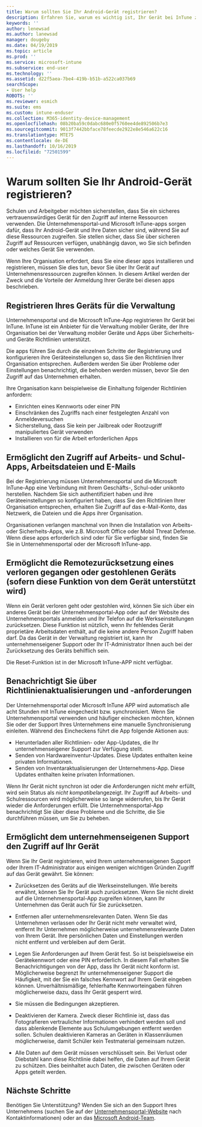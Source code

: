 ```yaml
---
title: Warum sollten Sie Ihr Android-Gerät registrieren?
description: Erfahren Sie, warum es wichtig ist, Ihr Gerät bei InTune zu registrieren.
keywords: ''
author: lenewsad
ms.author: lanewsad
manager: dougeby
ms.date: 04/19/2019
ms.topic: article
ms.prod: ''
ms.service: microsoft-intune
ms.subservice: end-user
ms.technology: ''
ms.assetid: d22f5aea-7be4-419b-b51b-a522ca037b69
searchScope:
- User help
ROBOTS: ''
ms.reviewer: esmich
ms.suite: ems
ms.custom: intune-enduser
ms.collection: M365-identity-device-management
ms.openlocfilehash: 08b20ba59c0dabc680e0f5760ee4de892506b7e3
ms.sourcegitcommit: 9013f7442bbface78feecde2922e8e546a622c16
ms.translationtype: MTE75
ms.contentlocale: de-DE
ms.lasthandoff: 10/16/2019
ms.locfileid: "72501599"
---
```

# <a name="why-enroll-your-android-device"></a>Warum sollten Sie Ihr Android-Gerät registrieren?  

Schulen und Arbeitgeber möchten sicherstellen, dass Sie ein sicheres vertrauenswürdiges Gerät für den Zugriff auf interne Ressourcen verwenden. Die Unternehmensportal-und Microsoft InTune-apps sorgen dafür, dass Ihr Android-Gerät und Ihre Daten sicher sind, während Sie auf diese Ressourcen zugreifen. Sie stellen sicher, dass Sie über sicheren Zugriff auf Ressourcen verfügen, unabhängig davon, wo Sie sich befinden oder welches Gerät Sie verwenden. 

Wenn Ihre Organisation erfordert, dass Sie eine dieser apps installieren und registrieren, müssen Sie dies tun, bevor Sie über Ihr Gerät auf Unternehmensressourcen zugreifen können. In diesem Artikel werden der Zweck und die Vorteile der Anmeldung Ihrer Geräte bei diesen apps beschrieben.  

## <a name="gets-your-device-managed"></a>Registrieren Ihres Geräts für die Verwaltung  
 Unternehmensportal und die Microsoft InTune-App registrieren Ihr Gerät bei InTune.  InTune ist ein Anbieter für die Verwaltung mobiler Geräte, der Ihre Organisation bei der Verwaltung mobiler Geräte und Apps über Sicherheits-und Geräte Richtlinien unterstützt. 

Die apps führen Sie durch die einzelnen Schritte der Registrierung und konfigurieren ihre Geräteeinstellungen so, dass Sie den Richtlinien Ihrer Organisation entsprechen. Außerdem werden Sie über Probleme oder Einstellungen benachrichtigt, die behoben werden müssen, bevor Sie den Zugriff auf das Unternehmen erhalten.  

Ihre Organisation kann beispielweise die Einhaltung folgender Richtlinien anfordern:  
* Einrichten eines Kennworts oder einer PIN
* Einschränken des Zugriffs nach einer festgelegten Anzahl von Anmeldeversuchen
* Sicherstellung, dass Sie kein per Jailbreak oder Rootzugriff manipuliertes Gerät verwenden
* Installieren von für die Arbeit erforderlichen Apps  

## <a name="gives-you-access-to-work-and-school-apps-work-files-and-email"></a>Ermöglicht den Zugriff auf Arbeits- und Schul-Apps, Arbeitsdateien und E-Mails  
Bei der Registrierung müssen Unternehmensportal und die Microsoft InTune-App eine Verbindung mit Ihrem Geschäfts-, Schul-oder unikonto herstellen.  Nachdem Sie sich authentifiziert haben und ihre Geräteeinstellungen so konfiguriert haben, dass Sie den Richtlinien Ihrer Organisation entsprechen, erhalten Sie Zugriff auf das e-Mail-Konto, das Netzwerk, die Dateien und die Apps ihrer Organisation.  

Organisationen verlangen manchmal von Ihnen die Installation von Arbeits- oder Sicherheits-Apps, wie z.B. Microsoft Office oder Mobil Threat Defense. Wenn diese apps erforderlich sind oder für Sie verfügbar sind, finden Sie Sie in Unternehmensportal oder der Microsoft InTune-app.

## <a name="lets-you-remotely-reset-a-lost-or-stolen-device-if-device-supports-it"></a>Ermöglicht die Remotezurücksetzung eines verloren gegangen oder gestohlenen Geräts (sofern diese Funktion von dem Gerät unterstützt wird)
Wenn ein Gerät verloren geht oder gestohlen wird, können Sie sich über ein anderes Gerät bei der Unternehmensportal-App oder auf der Website des Unternehmensportals anmelden und Ihr Telefon auf die Werkseinstellungen zurücksetzen. Diese Funktion ist nützlich, wenn Ihr fehlendes Gerät proprietäre Arbeitsdaten enthält, auf die keine andere Person Zugriff haben darf. Da das Gerät in der Verwaltung registriert ist, kann Ihr unternehmenseigener Support oder Ihr IT-Administrator Ihnen auch bei der Zurücksetzung des Geräts behilflich sein.  

Die Reset-Funktion ist in der Microsoft InTune-APP nicht verfügbar.  

## <a name="notifies-you-of-policy-updates-and-requirements"></a>Benachrichtigt Sie über Richtlinienaktualisierungen und -anforderungen
Der Unternehmensportal oder Microsoft InTune APP wird automatisch alle acht Stunden mit InTune eingecheckt bzw. synchronisiert. Wenn Sie Unternehmensportal verwenden und häufiger einchecken möchten, können Sie oder der Support Ihres Unternehmens eine manuelle Synchronisierung einleiten. Während des Eincheckens führt die App folgende Aktionen aus:  

* Herunterladen aller Richtlinien- oder App-Updates, die Ihr unternehmenseigener Support zur Verfügung stellt.  
* Senden von Hardwareinventur-Updates. Diese Updates enthalten keine privaten Informationen.  
* Senden von Inventaraktualisierungen der Unternehmens-App. Diese Updates enthalten keine privaten Informationen.  

Wenn Ihr Gerät nicht synchron ist oder die Anforderungen nicht mehr erfüllt, wird sein Status als *nicht kompatibel*angezeigt. Ihr Zugriff auf Arbeits- und Schulressourcen wird möglicherweise so lange widerrufen, bis Ihr Gerät wieder die Anforderungen erfüllt. Die Unternehmensportal-App benachrichtigt Sie über diese Probleme und die Schritte, die Sie durchführen müssen, um Sie zu beheben.  


## <a name="permits-company-support-access-to-your-device"></a>Ermöglicht dem unternehmenseigenen Support den Zugriff auf Ihr Gerät
Wenn Sie Ihr Gerät registrieren, wird Ihrem unternehmenseigenen Support oder Ihrem IT-Administrator aus einigen wenigen wichtigen Gründen Zugriff auf das Gerät gewährt. Sie können:  

* Zurücksetzen des Geräts auf die Werkseinstellungen. Wie bereits erwähnt, können Sie Ihr Gerät auch zurücksetzen. Wenn Sie nicht direkt auf die Unternehmensportal-App zugreifen können, kann Ihr Unternehmen das Gerät auch für Sie zurücksetzen.  

* Entfernen aller unternehmensrelevanten Daten. Wenn Sie das Unternehmen verlassen oder Ihr Gerät nicht mehr verwaltet wird, entfernt Ihr Unternehmen möglicherweise unternehmensrelevante Daten von Ihrem Gerät. Ihre persönlichen Daten und Einstellungen werden nicht entfernt und verbleiben auf dem Gerät.  

* Legen Sie Anforderungen auf Ihrem Gerät fest. So ist beispielsweise ein Gerätekennwort oder eine PIN erforderlich. In diesem Fall erhalten Sie Benachrichtigungen von der App, dass Ihr Gerät nicht konform ist. Möglicherweise begrenzt Ihr unternehmenseigener Support die Häufigkeit, mit der Sie ein falsches Kennwort auf Ihrem Gerät eingeben können. Unverhältnismäßige, fehlerhafte Kennworteingaben führen möglicherweise dazu, dass Ihr Gerät gesperrt wird.  

* Sie müssen die Bedingungen akzeptieren.  

* Deaktivieren der Kamera. Zweck dieser Richtlinie ist, dass das Fotografieren vertraulicher Informationen verhindert werden soll und dass ablenkende Elemente aus Schulumgebungen entfernt werden sollen. Schulen deaktivieren Kameras an Geräten in Klassenräumen möglicherweise, damit Schüler kein Testmaterial gemeinsam nutzen.  

* Alle Daten auf dem Gerät müssen verschlüsselt sein. Bei Verlust oder Diebstahl kann diese Richtlinie dabei helfen, die Daten auf Ihrem Gerät zu schützen. Dies beinhaltet auch Daten, die zwischen Geräten oder Apps geteilt werden. 

## <a name="next-steps"></a>Nächste Schritte  

Benötigen Sie Unterstützung? Wenden Sie sich an den Support Ihres Unternehmens (suchen Sie auf der [Unternehmensportal-Website](https://go.microsoft.com/fwlink/?linkid=2010980) nach Kontaktinformationen) oder an das <a href="mailto:wintunedroidfbk@microsoft.com?subject=I'm having trouble installing the Company Portal app on my Android device&body=Describe the issue you're experiencing here.">Microsoft Android-Team</a>.
